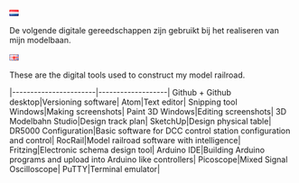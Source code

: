 ![Nederlandse vlag](./images/nl.gif)

De volgende digitale gereedschappen zijn gebruikt bij het realiseren van mijn modelbaan.

![English flag](./images/gb.gif)

These are the digital tools used to construct my model railroad.

|-----------------------|-------------------|
Github + Github desktop|Versioning software|
Atom|Text editor|
Snipping tool Windows|Making screenshots|
Paint 3D Windows|Editing screenshots|
3D Modelbahn Studio|Design track plan|
SketchUp|Design physical table|
DR5000 Configuration|Basic software for DCC control station configuration and control|
RocRail|Model railroad software with intelligence|
Fritzing|Electronic schema design tool|
Arduino IDE|Building Arduino programs and upload into Arduino like controllers|
Picoscope|Mixed Signal Oscilloscope|
PuTTY|Terminal emulator|
